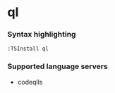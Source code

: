 <!--- THIS DOCUMENT IS AUTOMATICALLY GENERATED, DON'T EDIT IT -->
# ql

### Syntax highlighting

```vim
:TSInstall ql
```

### Supported language servers

- codeqlls
